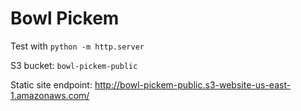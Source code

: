 # Bowl Pickem

Test with `python -m http.server`

S3 bucket: `bowl-pickem-public`

Static site endpoint: http://bowl-pickem-public.s3-website-us-east-1.amazonaws.com/
